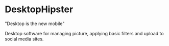 DesktopHipster
==============
"Desktop is the new mobile"

Desktop software for managing picture, applying basic filters and upload to social media sites.
